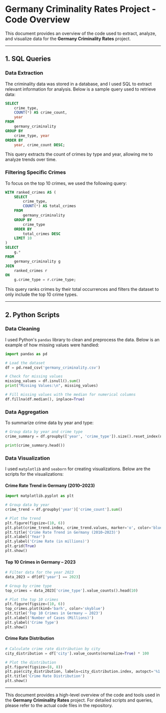 # Germany Criminality Rates Project - Code Overview

This document provides an overview of the code used to extract, analyze, and visualize data for the **Germany Criminality Rates** project.

---

## 1. SQL Queries

### Data Extraction
The criminality data was stored in a database, and I used SQL to extract relevant information for analysis. Below is a sample query used to retrieve data:

```sql
SELECT 
    crime_type, 
    COUNT(*) AS crime_count, 
    year
FROM 
    germany_criminality
GROUP BY 
    crime_type, year
ORDER BY 
    year, crime_count DESC;
```

This query extracts the count of crimes by type and year, allowing me to analyze trends over time.

### Filtering Specific Crimes
To focus on the top 10 crimes, we used the following query:

```sql
WITH ranked_crimes AS (
    SELECT 
        crime_type, 
        COUNT(*) AS total_crimes
    FROM 
        germany_criminality
    GROUP BY 
        crime_type
    ORDER BY 
        total_crimes DESC
    LIMIT 10
)
SELECT 
    g.*
FROM 
    germany_criminality g
JOIN 
    ranked_crimes r
ON 
    g.crime_type = r.crime_type;
```

This query ranks crimes by their total occurrences and filters the dataset to only include the top 10 crime types.

---

## 2. Python Scripts

### Data Cleaning
I used Python's `pandas` library to clean and preprocess the data. Below is an example of how missing values were handled:

```python
import pandas as pd

# Load the dataset
df = pd.read_csv('germany_criminality.csv')

# Check for missing values
missing_values = df.isnull().sum()
print("Missing Values:\n", missing_values)

# Fill missing values with the median for numerical columns
df.fillna(df.median(), inplace=True)
```

### Data Aggregation
To summarize crime data by year and type:

```python
# Group data by year and crime type
crime_summary = df.groupby(['year', 'crime_type']).size().reset_index(name='crime_count')

print(crime_summary.head())
```

### Data Visualization
I used `matplotlib` and `seaborn` for creating visualizations. Below are the scripts for the visualizations:

#### Crime Rate Trend in Germany (2010–2023)

```python
import matplotlib.pyplot as plt

# Group data by year
crime_trend = df.groupby('year')['crime_count'].sum()

# Plot the trend
plt.figure(figsize=(10, 6))
plt.plot(crime_trend.index, crime_trend.values, marker='o', color='blue')
plt.title('Crime Rate Trend in Germany (2010–2023)')
plt.xlabel('Year')
plt.ylabel('Crime Rate (in millions)')
plt.grid(True)
plt.show()
```

#### Top 10 Crimes in Germany – 2023

```python
# Filter data for the year 2023
data_2023 = df[df['year'] == 2023]

# Group by crime type
top_crimes = data_2023['crime_type'].value_counts().head(10)

# Plot the top 10 crimes
plt.figure(figsize=(10, 6))
top_crimes.plot(kind='barh', color='skyblue')
plt.title('Top 10 Crimes in Germany – 2023')
plt.xlabel('Number of Cases (Millions)')
plt.ylabel('Crime Type')
plt.show()
```

#### Crime Rate Distribution

```python
# Calculate crime rate distribution by city
city_distribution = df['city'].value_counts(normalize=True) * 100

# Plot the distribution
plt.figure(figsize=(8, 8))
plt.pie(city_distribution, labels=city_distribution.index, autopct='%1.1f%%', startangle=140)
plt.title('Crime Rate Distribution')
plt.show()
```

---

This document provides a high-level overview of the code and tools used in the **Germany Criminality Rates** project. For detailed scripts and queries, please refer to the actual code files in the repository.

